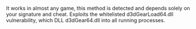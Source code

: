 It works in almost any game, this method is detected and depends solely on your signature and cheat. Exploits the whitelisted d3dGearLoad64.dll vulnerability, which DLL d3dGear64.dll into all running processes.
